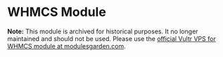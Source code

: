 # WHMCS Module

**Note:** This module is archived for historical purposes. It no longer maintained and should not be used. Please use the [official Vultr VPS for WHMCS module at modulesgarden.com](https://www.modulesgarden.com/products/whmcs/vultr-vps).
